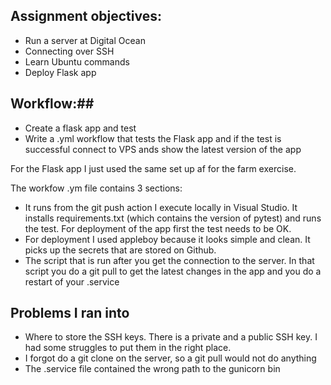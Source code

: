 ## Assignment objectives: ##
* Run a server at Digital Ocean
* Connecting over SSH
* Learn Ubuntu commands
* Deploy Flask app

## Workflow:##
* Create a flask app and test 
* Write a .yml workflow that tests the Flask app and if the test is successful connect to VPS ands show the latest version of the app

For the Flask app I just used the same set up af for the farm exercise.

The workfow .ym file contains 3 sections:
* It runs from the git push action I execute locally in Visual Studio. It installs requirements.txt (which contains the version of pytest) and runs the test. For deployment of the app first the test needs to be OK.
* For deployment I used appleboy because it looks simple and clean. It picks up the secrets that are stored on Github. 
* The script that is run after you get the connection to the server. In that script you do a git pull to get the latest changes in the app and you do a restart of your .service

## Problems I ran into ##
* Where to store the SSH keys. There is a private and a public SSH key. I had some struggles to put them in the right place.
* I forgot do a git clone on the server, so a git pull would not do anything
* The .service file contained the wrong path to the gunicorn bin
